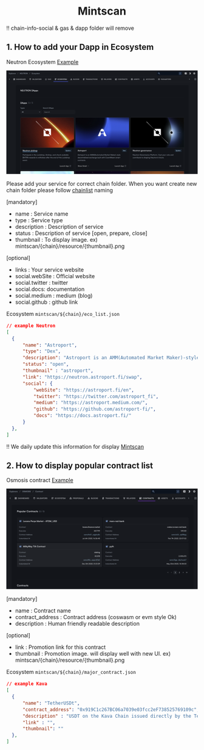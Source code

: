 <div align="center">
  <h1> Mintscan </h1>
</div>

‼️ chain-info-social & gas & dapp folder will remove

## 1. How to add your Dapp in Ecosystem

Neutron Ecosystem [Example](https://www.mintscan.io/neutron/ecosystem/)

![banner](https://github.com/cosmostation/chainlist/blob/main/resource/static/ecosystem_demo.png?raw=true)




Please add your service for correct chain folder. When you want create new chain folder please follow [chainlist](https://github.com/cosmostation/chainlist/tree/main/chain) naming


[mandatory]
- name : Service name
- type : Service type
- description : Description of service
- status : Description of service [open, prepare, close]
- thumbnail : To display image. ex) mintscan/{chain}/resource/{thumbnail}.png

[optional]
- links : Your service website
- social.webSite : Official website
- social.twitter : twitter
- social.docs: documentation
- social.medium : medium (blog)
- social.github : github link

Ecosystem
  `mintscan/${chain}/eco_list.json`

  ```json
  // example Neutron
  [
    {
        "name": "Astroport",
        "type": "Dex",
        "description": "Astroport is an AMM(Automated Market Maker)-style decentralized exchange built with CosmWasm smart contracts.",
        "status": "open",
        "thumbnail" : "astroport",
        "link": "https://neutron.astroport.fi/swap",
        "social": {
            "webSite": "https://astroport.fi/en",
            "twitter": "https://twitter.com/astroport_fi",
            "medium": "https://astroport.medium.com/",
            "github": "https://github.com/astroport-fi/",
            "docs": "https://docs.astroport.fi/"
        }
    },
  ]
  ```

‼️ We daily update this information for display [Mintscan](https://www.mintscan.io/)



## 2. How to display popular contract list

Osmosis contract [Example](https://www.mintscan.io/osmosis/wasm/)

![banner](https://github.com/cosmostation/chainlist/blob/main/resource/static/popular_contract_demo.png?raw=true)

[mandatory]
- name : Contract name
- contract_address : Contract address (coswasm or evm style Ok)
- description : Human friendly readable description

[optional]
- link : Promotion link for this contract
- thumbnail : Promotion image. will display well with new UI. ex) mintscan/{chain}/resource/{thumbnail}.png


Ecosystem
  `mintscan/${chain}/major_contract.json`

  ```json
  // example Kava
  [
    {
        "name": "TetherUSDt",
        "contract_address": "0x919C1c267BC06a7039e03fcc2eF738525769109c",
        "description" : "USDT on the Kava Chain issued directly by the Tether Foundation",
        "link" : "",
        "thumbnail": ""
    },
  ]
  ```
